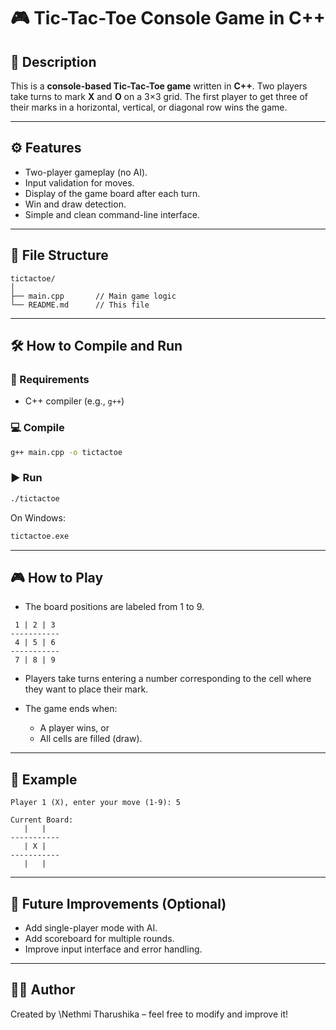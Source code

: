 
# 🎮 Tic-Tac-Toe Console Game in C++

## 📝 Description

This is a **console-based Tic-Tac-Toe game** written in **C++**. Two players take turns to mark **X** and **O** on a 3×3 grid. The first player to get three of their marks in a horizontal, vertical, or diagonal row wins the game.

---

## ⚙️ Features

* Two-player gameplay (no AI).
* Input validation for moves.
* Display of the game board after each turn.
* Win and draw detection.
* Simple and clean command-line interface.

---

## 📁 File Structure

```
tictactoe/
│
├── main.cpp       // Main game logic
└── README.md      // This file
```

---

## 🛠️ How to Compile and Run

### 🔧 Requirements

* C++ compiler (e.g., `g++`)

### 💻 Compile

```bash
g++ main.cpp -o tictactoe
```

### ▶️ Run

```bash
./tictactoe
```

On Windows:

```bash
tictactoe.exe
```

---

## 🎮 How to Play

* The board positions are labeled from 1 to 9.

```
 1 | 2 | 3
-----------
 4 | 5 | 6
-----------
 7 | 8 | 9
```

* Players take turns entering a number corresponding to the cell where they want to place their mark.
* The game ends when:

  * A player wins, or
  * All cells are filled (draw).

---

## 📌 Example

```
Player 1 (X), enter your move (1-9): 5

Current Board:
   |   |   
-----------
   | X |   
-----------
   |   |   
```

---

## 🚀 Future Improvements (Optional)

* Add single-player mode with AI.
* Add scoreboard for multiple rounds.
* Improve input interface and error handling.

---

## 🧑‍💻 Author

Created by \Nethmi Tharushika – feel free to modify and improve it!

